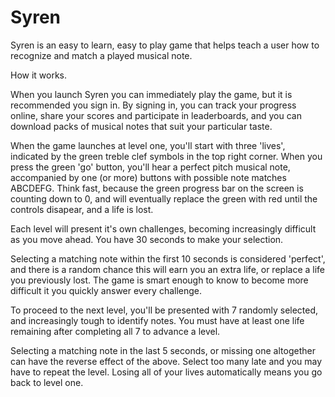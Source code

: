 # Syren

Syren is an easy to learn, easy to play game that helps teach a user how to recognize and match a played musical note.

How it works.

When you launch Syren you can immediately play the game, but it is recommended you sign in.  By signing in, you can track your progress online, share your scores and participate in leaderboards, and you can download packs of musical notes that suit your particular taste.

When the game launches at level one, you'll start with three 'lives', indicated by the green treble clef symbols in the top right corner.  When you press the green 'go' button, you'll hear a perfect pitch musical note, accompanied by one (or more) buttons with possible note matches ABCDEFG.  Think fast, because the green progress bar on the screen is counting down to 0, and will eventually replace the green with red until the controls disapear, and a life is lost.

Each level will present it's own challenges, becoming increasingly difficult as you move ahead.  You have 30 seconds to make your selection.  

Selecting a matching note within the first 10 seconds is considered 'perfect', and there is a random chance this will earn you an extra life, or replace a life you previously lost.  The game is smart enough to know to become more difficult it you quickly answer every challenge.

To proceed to the next level, you'll be presented with 7 randomly selected, and increasingly tough to identify notes.  You must have at least one life remaining after completing all 7 to advance a level.

Selecting a matching note in the last 5 seconds, or missing one altogether can have the reverse effect of the above.  Select too many late and you may have to repeat the level.  Losing all of your lives automatically means you go back to level one.

